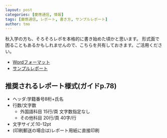 ```yaml
---
layout: post
categories: [慶應通信, 情報]
tags: [慶應通信, レポート, 書き方, サンプルレポート]
author: tmo
---
```

秋入学の方も、そろそろレポを本格的に書き始めた頃かと思います。
形式面で困ることもあるかもしれませんので、こちらを共有しておきます。ご活用ください。

* [Wordフォーマット](https://github.com/tmo1031/kcc-tips/blob/main/misc/WEB提出レポート用Wordフォーマット.docx)
* [サンプルレポート](https://github.com/tmo1031/kcc-tips/blob/main/misc/WEB%E6%8F%90%E5%87%BA%E3%83%AC%E3%83%9D%E3%83%BC%E3%83%88%E7%94%A8Word%E3%83%95%E3%82%A9%E3%83%BC%E3%83%9E%E3%83%83%E3%83%88.docx)

## 推奨されるレポート様式(ガイドp.78)
* ヘッダ:学籍番号8桁+氏名
* 行数/文字数
  * 外国語科目 15行/頁 文字数指定なし
  * その他科目 20行/頁 40字/行
* 文字サイズ:10-12pt
* (印刷郵送の場合は)レポート用紙に直接印刷